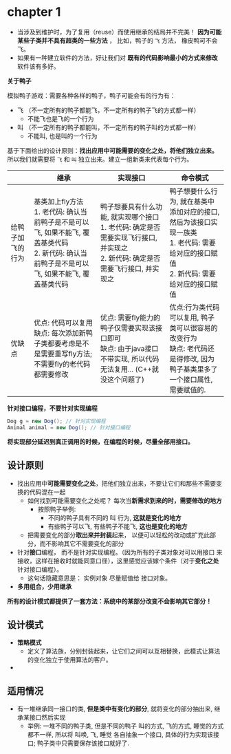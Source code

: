 # chapter 1



* 当涉及到维护时，为了复用（reuse）而使用继承的结局并不完美！ **因为可能某些子类并不具有超类的一些方法** ， 比如，鸭子的 `飞` 方法， 橡皮鸭可不会飞。
* 如果有一种建立软件的方法，好让我们对 **既有的代码影响最小的方式来修改** 软件该有多好。



**关于鸭子**

模拟鸭子游戏：需要各种各样的鸭子，鸭子可能会有的行为有：

* 飞 （不一定所有的鸭子都能飞，不一定所有的鸭子飞的方式都一样）
  * 不能飞也是飞的一个行为
* 叫 （不一定所有的鸭子都能叫，不一定所有的鸭子叫的方式都一样）
  * 不能叫,  也是叫的一个行为

基于下面给出的设计原则：**找出应用中可能需要的变化之处，将他们独立出来。** 所以我们就需要将 `飞` 和 `叫` 独立出来。建立一组新类来代表每个行为。



|                  | 继承                                                         | 实现接口                                                     | 命令模式                                                     |
| ---------------- | ------------------------------------------------------------ | ------------------------------------------------------------ | ------------------------------------------------------------ |
| 给鸭子加飞的行为 | 基类加上fly方法<br />1. 老代码: 确认当前鸭子是不是可以飞, 如果不能飞, 覆盖基类代码<br />2. 新代码: 确认当前鸭子是不是可以飞, 如果不能飞, 覆盖基类代码 | 鸭子想要具有什么功能, 就实现哪个接口<br />1. 老代码: 确定是否需要实现飞行接口, 并实现之<br />2. 新代码: 确定是否需要飞行接口, 并实现之 | 鸭子想要什么行为, 就在基类中添加对应的接口, 然后为该接口实现一族类<br />1. 老代码: 需要给对应的接口赋值<br />2. 新代码: 需要给对应的接口赋值 |
| 优缺点           | 优点: 代码可以复用<br />缺点: 每次添加新鸭子类都要考虑是不是需要重写fly方法; 不需要fly的老代码都需要修改 | 优点: 需要fly能力的鸭子仅需要实现该接口即可<br />缺点: 由于java接口不带实现, 所以代码无法复用... (C++就没这个问题了) | 优点:行为类代码可以复用, 鸭子类可以很容易的改变行为<br />缺点: 老代码还是得修改, 因为鸭子基类里多了一个接口属性, 需要赋值的. |



**针对接口编程，不要针对实现编程**

```java
Dog g = new Dog(); // 针对实现编程
Animal animal = new Dog(); // 针对接口编程
```



**将实现部分延迟到真正调用的时候，在编程的时候，尽量全部用接口。**



## 设计原则

* 找出应用中**可能需要变化之处**，把他们独立出来，不要让它们和那些不需要变换的代码混在一起
  * 如何找到可能需要变化之处呢？ 每次当**新需求到来的时，需要修改的地方**
    * 按照鸭子举例: 
      * 不同的鸭子具有不同的 叫 行为, **这就是变化的地方**
      * 有些鸭子可以飞, 有些鸭子不能飞, **这也是变化的地方**
  * 把需要变化的部分**取出来并封装**起来， 以便可以轻松的改动或扩充此部分，而不影响其它不需要变化的部分
* 针对**接口**编程， 而不是针对实现编程。（因为所有的子类对象对可以用接口 来接收，这样在接收时就能同意口径），这里感觉应该嫁个条件（对于**变化之处** 针对接口编程）。
  * 这句话隐藏意思是： 实例对象 尽量赋值给 接口对象。
* **多用组合，少用继承**





**所有的设计模式都提供了一套方法：系统中的某部分改变不会影响其它部分！**



## 设计模式

* **策略模式**
  * 定义了算法族，分别封装起来，让它们之间可以互相替换，此模式让算法的变化独立于使用算法的客户。
* 



## 适用情况

* 有一堆继承同一接口的类,  **但是类中有变化的部分**, 就将变化的部分抽出来, 继承某接口然后实现
  * 举例: 一堆不同的鸭子类, 但是不同的鸭子 叫的方式, 飞的方式, 睡觉的方式都不一样, 所以将 叫唤, 飞, 睡觉 各自抽象一个接口, 具体的行为实现该接口; 鸭子类中只需要保存该接口就好了.